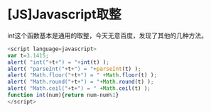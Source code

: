 # [JS]Javascript取整

int这个函数基本是通用的取整，今天无意百度，发现了其他的几种方法。

```js
<script language=javascript>
var t=3.1415;
alert( "int("+t+") = "+int(t) );
alert( "parseInt("+t+") = "+parseInt(t) );
alert( "Math.floor("+t+") = " +Math.floor(t) );
alert( "Math.round("+t+") = "+Math.round(t) );
alert( "Math.ceil("+t+") = " +Math.ceil(t) );
function int(num){return num-num%1}
</script>
```


